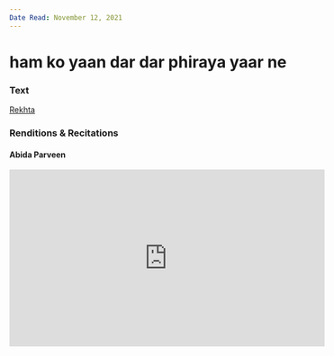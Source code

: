 ```yaml
---
Date Read: November 12, 2021
---
```


# ham ko yaan dar dar phiraya yaar ne

### Text
[Rekhta](https://www.rekhta.org/ghazals/ham-ko-yaan-dar-dar-phiraayaa-yaar-ne-shah-niyaz-ahmad-barelwi-ghazals?lang=ur)

### Renditions & Recitations

#### Abida Parveen

<iframe width="560" height="315" src="https://www.youtube.com/embed/pbLzeMiR8EU" title="YouTube video player" frameborder="0" allow="accelerometer; autoplay; clipboard-write; encrypted-media; gyroscope; picture-in-picture" allowfullscreen></iframe>

